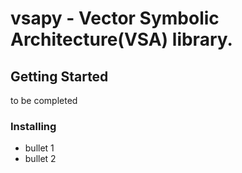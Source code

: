 # vsapy - Vector Symbolic Architecture(VSA) library.

## Getting Started
to be completed
### Installing  
- bullet 1
- bullet 2
